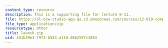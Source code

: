 ```yaml
---
content_type: resource
description: This is a supporting file for lecture 8-11.
file: https://ol-ocw-studio-app-qa.s3.amazonaws.com/courses/12-010-computational-methods-of-scientific-programming-fall-2011/441b39e3f9f2b583a110d862597c3863_launch.zip
file_type: application/zip
resourcetype: Other
title: launch.zip
uid: 441b39e3-f9f2-b583-a110-d862597c3863
---
```

